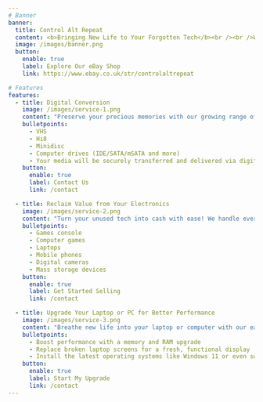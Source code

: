 ```yaml
---
# Banner
banner:
  title: Control Alt Repeat
  content: <b>Bringing New Life to Your Forgotten Tech</b><br /><br />We're a small, passionate company based in the North West of the UK, dedicated to reducing electronic waste. Whether it's recovering cherished memories from old tapes, selling unused game consoles, or performing minor repairs and refurbishments, we're here to ensure your old electronics find new purpose.<br /><br />Explore our services to see how we can help you give your gadgets a second chance.
  image: /images/banner.png
  button:
    enable: true
    label: Explore Our eBay Shop
    link: https://www.ebay.co.uk/str/controlaltrepeat

# Features
features:
  - title: Digital Conversion
    image: /images/service-1.png
    content: "Preserve your precious memories with our growing range of media conversion solutions. We specialize in recovering video, audio, and data from outdated formats, including:"
    bulletpoints:
      - VHS
      - Hi8
      - Minidisc
      - Computer drives (IDE/SATA/mSATA and more)
      - Your media will be securely transferred and delivered via digital download, USB, or both; your choice.
    button:
      enable: true
      label: Contact Us
      link: /contact

  - title: Reclaim Value from Your Electronics
    image: /images/service-2.png
    content: "Turn your unused tech into cash with ease! We handle everything, from listing to sale, with just a 30% commission from the final sale price. We specialize in selling:"
    bulletpoints:
      - Games console
      - Computer games
      - Laptops
      - Mobile phones
      - Digital cameras
      - Mass storage devices
    button:
      enable: true
      label: Get Started Selling
      link: /contact

  - title: Upgrade Your Laptop or PC for Better Performance
    image: /images/service-3.png
    content: "Breathe new life into your laptop or computer with our easy upgrade services. In many cases, a simple upgrade can significantly boost power and extend the life of your device. However, some laptops may have limitations, so we’ll assess your specific needs first. Our services include:"
    bulletpoints:
      - Boost performance with a memory and RAM upgrade
      - Replace broken laptop screens for a fresh, functional display
      - Install the latest operating systems like Windows 11 or even switch to Linux
    button:
      enable: true
      label: Start My Upgrade
      link: /contact
---
```

